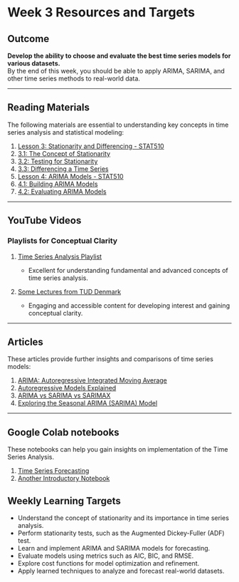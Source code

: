 # Week 3 Resources and Targets

## Outcome  
**Develop the ability to choose and evaluate the best time series models for various datasets.**  
By the end of this week, you should be able to apply ARIMA, SARIMA, and other time series methods to real-world data.

---

## Reading Materials  

The following materials are essential to understanding key concepts in time series analysis and statistical modeling:  

1. [Lesson 3: Stationarity and Differencing - STAT510](https://online.stat.psu.edu/stat510/lesson/3)  
2. [3.1: The Concept of Stationarity](https://online.stat.psu.edu/stat510/lesson/3/3.1)  
3. [3.2: Testing for Stationarity](https://online.stat.psu.edu/stat510/lesson/3/3.2)  
4. [3.3: Differencing a Time Series](https://online.stat.psu.edu/stat510/lesson/3/3.3)  
5. [Lesson 4: ARIMA Models - STAT510](https://online.stat.psu.edu/stat510/lesson/4)  
6. [4.1: Building ARIMA Models](https://online.stat.psu.edu/stat510/lesson/4/4.1)  
7. [4.2: Evaluating ARIMA Models](https://online.stat.psu.edu/stat510/lesson/4/4.2)  

---

## YouTube Videos  

### Playlists for Conceptual Clarity  
1. [Time Series Analysis Playlist](https://www.youtube.com/playlist?list=PLvcbYUQ5t0UHOLnBzl46_Q6QKtFgfMGc3)  
   - Excellent for understanding fundamental and advanced concepts of time series analysis.  

2. [Some Lectures from TUD Denmark](https://www.youtube.com/playlist?list=PLtiTxpFJ4k6TPiD61nCsPnFMR5TOvMHXA)  
   - Engaging and accessible content for developing interest and gaining conceptual clarity.  

---

## Articles 

These articles provide further insights and comparisons of time series models:  

1. [ARIMA: Autoregressive Integrated Moving Average](https://www.investopedia.com/terms/a/autoregressive-integrated-moving-average-arima.asp)  
2. [Autoregressive Models Explained](https://www.investopedia.com/terms/a/autoregressive.asp)  
3. [ARIMA vs SARIMA vs SARIMAX](https://medium.com/@sophiamsac/arima-vs-sarima-vs-sarimax-03dd04fc7c66)  
4. [Exploring the Seasonal ARIMA (SARIMA) Model](https://medium.com/@jihyun.kim423/exploring-the-seasonal-arima-sarima-model-for-forecasting-differences-from-arima-e30c3488e5f6)  

---

## Google Colab notebooks

These notebooks can help you gain insights on implementation of the Time Series Analysis.

1. [Time Series Forecasting](https://colab.research.google.com/drive/1Z4zNI_bVXoFQBsCHUtxBDCBno6yhXceB?usp=sharing)
2. [Another Introductory Notebook](https://github.com/kirenz/time-series-analysis/blob/master/time-series-first-steps.ipynb)



## Weekly Learning Targets  

- Understand the concept of stationarity and its importance in time series analysis.  
- Perform stationarity tests, such as the Augmented Dickey-Fuller (ADF) test.  
- Learn and implement ARIMA and SARIMA models for forecasting.  
- Evaluate models using metrics such as AIC, BIC, and RMSE.  
- Explore cost functions for model optimization and refinement.  
- Apply learned techniques to analyze and forecast real-world datasets.  
